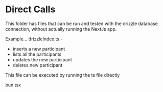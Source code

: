 # Direct Calls

This folder has files that can be run and tested with the drizzle database connection, without actually running the
NextJs app.

Example... drizzleIndex.ts -

-   inserts a new participant
-   lists all the participants
-   updates the new participant
-   deletes new participant

This file can be executed by running the ts file directly

bun tsx <filename>
